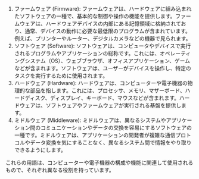 1. ファームウェア (Firmware):
ファームウェアは、ハードウェアに組み込まれたソフトウェアの一種で、基本的な制御や操作の機能を提供します。ファームウェアは、ハードウェアデバイスの内部にある記憶領域に格納されており、通常、デバイスの動作に必要な最低限のプログラムが含まれています。例えば、プリンターやルーター、デジタルカメラなどの機器で見られます。
2. ソフトウェア (Software):
ソフトウェアは、コンピュータやデバイスで実行されるプログラムやアプリケーションの総称です。これには、オペレーティングシステム（OS）、ウェブブラウザ、オフィスアプリケーション、ゲームなどが含まれます。ソフトウェアは、ユーザーがデバイスを操作し、特定のタスクを実行するために使用されます。
3. ハードウェア (Hardware):
ハードウェアは、コンピューターや電子機器の物理的な部品を指します。これには、プロセッサ、メモリ、マザーボード、ハードディスク、ディスプレイ、キーボード、マウスなどが含まれます。ハードウェアは、ソフトウェアやファームウェアが実行される基盤を提供します。
4. ミドルウェア (Middleware):
ミドルウェアは、異なるシステムやアプリケーション間のコミュニケーションやデータの交換を容易にするソフトウェアの一種です。ミドルウェアは、アプリケーションの開発者が複雑な通信プロトコルやデータ変換を気にすることなく、異なるシステム間で情報をやり取りできるようにします。

これらの用語は、コンピューターや電子機器の構成や機能に関連して使用されるもので、それぞれ異なる役割を持っています。